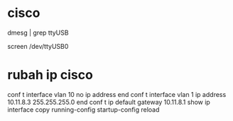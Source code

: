 # cisco

<!--
# console cisco memakai kabel console utp to serial atau utp to usb serial
# colok kabel console yang utp ke port rj45 belakang cisco yang ada label console
# colok kabel serial atau usb serial ke port usb laptop
-->
dmesg | grep ttyUSB
<!--# misal dari hasil dmesg didapatkan ttyUSB0-->
screen /dev/ttyUSB0

# rubah ip cisco
conf t
interface vlan 10
no ip address
end
conf t
interface vlan 1
ip address 10.11.8.3 255.255.255.0
end
conf t
ip default gateway 10.11.8.1
show ip interface
copy running-config startup-config
reload
